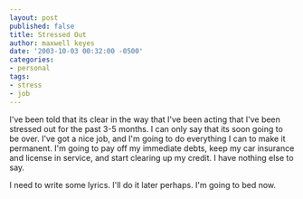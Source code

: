 ```yaml
---
layout: post
published: false
title: Stressed Out
author: maxwell keyes
date: '2003-10-03 00:32:00 -0500'
categories:
- personal
tags:
- stress
- job
---
```


I've been told that its clear in the way that I've been acting that I've been
stressed out for the past 3-5 months. I can only say that its soon going to be
over. I've got a nice job, and I'm going to do everything I can to make it
permanent. I'm going to pay off my immediate debts, keep my car insurance and
license in service, and start clearing up my credit. I have nothing else to say.

I need to write some lyrics. I'll do it later perhaps. I'm going to bed now.
